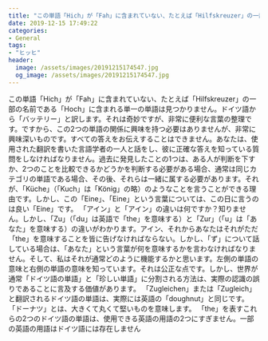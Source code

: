 ```yaml
---
title: "この単語「Hich」が「Fah」に含まれていない、たとえば「Hilfskreuzer」の一部の名前である「Hoch」に含まれる単一の単語は見つかりません。"
date: 2019-12-15 17:49:22
categories:
- General
tags:
- "ヒッヒ"
header:
  image: /assets/images/20191215174547.jpg
  og_image: /assets/images/20191215174547.jpg
---
```


この単語「Hich」が「Fah」に含まれていない、たとえば「Hilfskreuzer」の一部の名前である「Hoch」に含まれる単一の単語は見つかりません。ドイツ語から「バッテリー」と訳します。それは奇妙ですが、非常に便利な言葉の整理です。ですから、この2つの単語の関係に興味を持つ必要はありませんが、非常に興味深いものです。すべての答えをお伝えすることはできません。あなたは、使用された翻訳を書いた言語学者の一人と話をし、彼に正確な答えを知っている質問をしなければなりません。過去に発見したことの1つは、ある人が判断を下すか、2つのことを比較できるかどうかを判断する必要がある場合、通常は同じカテゴリの単語である場合、その後、それらは一緒に属する必要があります。それが、「Küche」（「Kuch」は「König」の略）のようなことを言うことができる理由です。しかし、この「Eine」、「Eine」という言葉については、この日に言うのは良い「Eine」です。 「アイン」と「アイン」の違いは何ですか？知りません。しかし、「Zu」（「du」は英語で「the」を意味する）と「Zur」（「u」は「あなた」を意味する）の違いがわかります。アイン、それからあなたはそれがただ「the」を意味することを皆に告げなければならない。しかし、「ず」について話している場合は、「あなた」という言葉が何を意味するかを言わなければなりません。そして、私はそれが通常どのように機能するかと思います。左側の単語の意味と右側の単語の意味を知っています。それは公正な点です。しかし、世界が通常「ドイツ語の単語」と「珍しい単語」に分割される方法は、実際の認識の誤りであることに言及する価値があります。 「Zugleichen」または「Zugleich」と翻訳されるドイツ語の単語は、実際には英語の「doughnut」と同じです。 「ドーナツ」とは、大きくて丸くて堅いものを意味します。 「the」を表すこれらの2つのドイツ語の単語は、使用できる英語の用語の2つにすぎません。一部の英語の用語はドイツ語には存在しません
